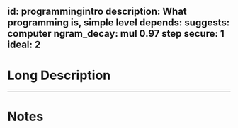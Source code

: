 id: programmingintro
description: What programming is, simple level
depends:
suggests: computer
ngram_decay: mul 0.97 step
secure: 1
ideal: 2
---
# Long Description
---
# Notes
